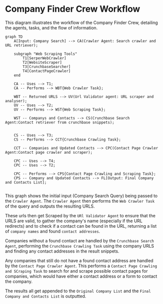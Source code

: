 # Company Finder Crew Workflow

This diagram illustrates the workflow of the Company Finder Crew, detailing the agents, tasks, and the flow of information.

```mermaid
graph TD
    A[Input: Company Search] --> CA(Crawler Agent: Search crawler and URL retriever);

    subgraph "Web Scraping Tools"
        T1[SerperWebCrawler]
        T2[WebsiteScraper]
        T3[CrunchbaseSearcher]
        T4[ContactPageCrawler]
    end

    CA -- Uses --> T1;
    CA -- Performs --> WBT{Web Crawler Task};

    WBT -- Returned URLS --> UV(Url Validator agent: URL scraper and analyser);
    UV -- Uses --> T2;
    UV -- Performs --> WST{Web Scraping Task};

    WST -- Companys and Contacts --> CS(Crunchbase Search Agent:Contact retriever from crunchbase snippets);
    

    CS -- Uses --> T3;
    CS -- Performs --> CCT{Crunchbase Crawling Task};

    CCT -- Companies and Updated Contacts --> CPC(Contact Page Crawler Agent:Contact page crawler and scraper);

    CPC -- Uses --> T4;
    CPC -- Uses --> T2;

    CPC -- Performs --> CPS{Contact Page Crawling and Scraping Task};
    CPS -- Company and Updated Contacts --> FL[Output: Final Company and Contacts List];
    
```

This graph shows the initial input (Company Search Query) being passed to the `Crawler Agent`. The `Crawler Agent` then performs the `Web Crawler Task` of the query and outputs the resulting URLS. 

These urls then get Scraped by the `URl Validator Agent` to ensure that the URLS are valid, to gather the company's name (especially if the URL redirects) and to check if a contact can be found in the URL, returning a list of `company names` and found `contact addresses`.

Companies without a found contact are handled by the `Crunchbase Search Agent`, performing the `Crunchbase Crawling Task` using the company URLS and finding any contact addresses in the result snippets.

Any companies that still do not have a found contact address are handled by the `Contact Page Crawler Agent`.
This performs a `Contact Page Crawling and SCraping Task` to search for and scrape possible contact pages for companies, which would have either a contact address or a form to contact the company.

The results all get appended to the `Original Company List` and the `Final Company and Contacts List` is outputted.